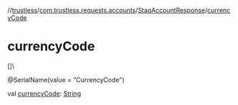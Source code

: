 //[trustless](../../../index.md)/[com.trustless.requests.accounts](../index.md)/[StaqAccountResponse](index.md)/[currencyCode](currency-code.md)

# currencyCode

[]\

@SerialName(value = &quot;CurrencyCode&quot;)

val [currencyCode](currency-code.md): [String](https://kotlinlang.org/api/latest/jvm/stdlib/kotlin/-string/index.html)
